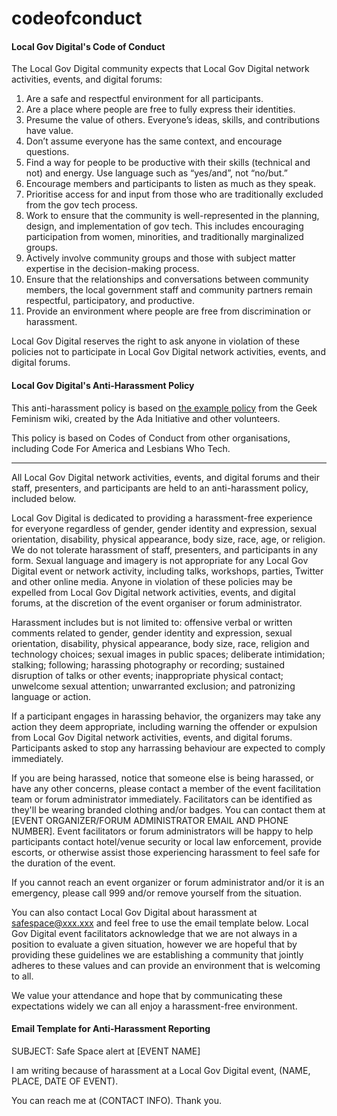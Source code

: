 codeofconduct
=============

#### Local Gov Digital's Code of Conduct

The Local Gov Digital community expects that Local Gov Digital network activities, events, and digital forums:

1. Are a safe and respectful environment for all participants.
2. Are a place where people are free to fully express their identities.
3. Presume the value of others. Everyone’s ideas, skills, and contributions have value.
4. Don’t assume everyone has the same context, and encourage questions.
5. Find a way for people to be productive with their skills (technical and not) and energy. Use language such as “yes/and”, not “no/but.”
6. Encourage members and participants to listen as much as they speak.
7. Prioritise access for and input from those who are traditionally excluded from the gov tech process.
8. Work to ensure that the community is well-represented in the planning, design, and implementation of gov tech. This includes encouraging participation from women, minorities, and traditionally marginalized groups. 
9. Actively involve community groups and those with subject matter expertise in the decision-making process.
10. Ensure that the relationships and conversations between community members, the local government staff and community partners remain respectful, participatory, and productive.
11. Provide an environment where people are free from discrimination or harassment.

Local Gov Digital reserves the right to ask anyone in violation of these policies not to participate in Local Gov Digital network activities, events, and digital forums.

#### Local Gov Digital's Anti-Harassment Policy

This anti-harassment policy is based on <a href="http://geekfeminism.wikia.com/wiki/Conference_anti-harassment/Policy">the example policy</a> from the Geek Feminism wiki, created by the Ada Initiative and other volunteers.

This policy is based on Codes of Conduct from other organisations, including Code For America and Lesbians Who Tech.

* * * 

All Local Gov Digital network activities, events, and digital forums and their staff, presenters, and participants are held to an anti-harassment policy, included below.

Local Gov Digital is dedicated to providing a harassment-free experience for everyone regardless of gender, gender identity and expression, sexual orientation, disability, physical appearance, body size, race, age, or religion. We do not tolerate harassment of staff, presenters, and participants in any form. Sexual language and imagery is not appropriate for any Local Gov Digital event or network activity, including talks, workshops, parties, Twitter and other online media. Anyone in violation of these policies may be expelled from Local Gov Digital network activities, events, and digital forums, at the discretion of the event organiser or forum administrator.

Harassment includes but is not limited to: offensive verbal or written comments related to gender, gender identity and expression, sexual orientation, disability, physical appearance, body size, race, religion and technology choices; sexual images in public spaces; deliberate intimidation; stalking; following; harassing photography or recording; sustained disruption of talks or other events; inappropriate physical contact; unwelcome sexual attention; unwarranted exclusion; and patronizing language or action.

If a participant engages in harassing behavior, the organizers may take any action they deem appropriate, including warning the offender or expulsion from Local Gov Digital network activities, events, and digital forums. Participants asked to stop any harrassing behaviour are expected to comply immediately. 

If you are being harassed, notice that someone else is being harassed, or have any other concerns, please contact a member of the event facilitation team or forum administrator immediately. Facilitators can be identified as they'll be wearing branded clothing and/or badges. You can contact them at [EVENT ORGANIZER/FORUM ADMINISTRATOR EMAIL AND PHONE NUMBER]. Event facilitators or forum administrators will be happy to help participants contact hotel/venue security or local law enforcement, provide escorts, or otherwise assist those experiencing harassment to feel safe for the duration of the event.

If you cannot reach an event organizer or forum administrator and/or it is an emergency, please call 999 and/or remove yourself from the situation. 

You can also contact Local Gov Digital about harassment at safespace@xxx.xxx and feel free to use the email template below. Local Gov Digital event facilitators acknowledge that we are not always in a position to evaluate a given situation, however we are hopeful that by providing these guidelines we are establishing a community that jointly adheres to these values and can provide an environment that is welcoming to all.

We value your attendance and hope that by communicating these expectations widely we can all enjoy a harassment-free environment.

#### Email Template for Anti-Harassment Reporting

SUBJECT: Safe Space alert at [EVENT NAME]

I am writing because of harassment at a Local Gov Digital event, (NAME, PLACE, DATE OF EVENT). 

You can reach me at (CONTACT INFO). Thank you.

